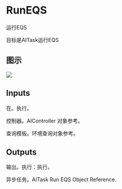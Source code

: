 # RunEQS

运行EQS

目标是AITask运行EQS

## 图示

![]($-20221218-17484274.png)

## Inputs

在。执行。

控制器。AIController 对象参考。

查询模板。环境查询对象参考。 

## Outputs

输出。执行：执行。

异步任务。AITask Run EQS Object Reference.
